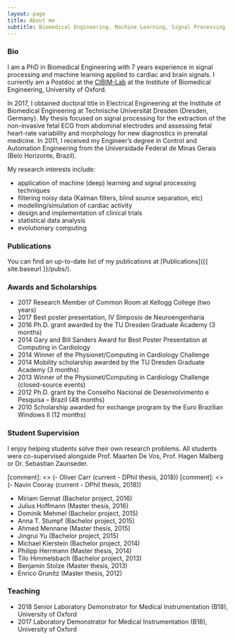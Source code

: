 ```yaml
---
layout: page
title: About me
subtitle: Biomedical Engineering, Machine Learning, Signal Processing
---
```


### Bio

I am a PhD in Biomedical Engineering with 7 years experience in signal processing and machine learning applied to cardiac and brain signals. I currently am a Postdoc at the [CIBIM-Lab](https://cibim.eng.ox.ac.uk/) at the Institute of Biomedical Engineering, University of Oxford. 

In 2017, I obtained doctoral title in Electrical Engineering at the Institute of Biomedical Engineering at Technische Universität Dresden (Dresden, Germany). My thesis focused on signal processing for the extraction of the non-invasive fetal ECG from abdominal electrodes and assessing fetal heart-rate variability and morphology for new diagnostics in prenatal medicine. In 2011, I received my Engineer’s degree in Control and Automation Engineering from the Universidade Federal de Minas Gerais (Belo Horizonte, Brazil). 
 
My research interests include:

- application of machine (deep) learning and signal processing techniques
- filtering noisy data (Kalman filters, blind source separation, etc)
- modelling/simulation of cardiac activity
- design and implementation of clinical trials
- statistical data analysis
- evolutionary computing

### Publications

You can find an up-to-date list of my publications at [Publications]({{ site.baseurl }}/pubs/).

### Awards and Scholarships

- 2017 Research Member of Common Room at Kellogg College (two years)
- 2017 Best poster presentation, IV Simposio de Neuroengenharia
- 2016 Ph.D. grant awarded by the TU Dresden Graduate Academy (3 months)
- 2014 Gary and Bill Sanders Award for Best Poster Presentation at Computing in Cardiology
- 2014 Winner of the Physionet/Computing in Cardiology Challenge
- 2014 Mobility scholarship awarded by the TU Dresden Graduate Academy (3 months)
- 2013 Winner of the Physionet/Computing in Cardiology Challenge (closed-source events)
- 2012 Ph.D. grant by the Conselho Nacional de Desenvolvimento e Pesquisa – Brazil (48 months)
- 2010 Scholarship awarded for exchange program by the Euro Brazilian Windows II (12 months)


### Student Supervision
I enjoy helping students solve their own research problems. All students were co-supervised alongside Prof. Maarten De Vos, Prof. Hagen Malberg or Dr. Sebastian Zaunseder. 

[comment]: <> (- Oliver Carr (current - DPhil thesis, 2018))
[comment]: <> (- Navin Cooray (current - DPhil thesis, 2018))
- Miriam Gennat (Bachelor project, 2016)
- Julius Hoffmann (Master thesis, 2016) 
- Dominik Mehmel (Bachelor project, 2015)
- Anna T. Stumpf (Bachelor project, 2015)
- Ahmed Mennane (Master thesis, 2015)
- Jingrui Yu (Bachelor project, 2015)
- Michael Kierstein (Bachelor project, 2014)
- Philipp Herrmann (Master thesis, 2014)
- Tilo Himmelsbach (Bachelor project, 2013)
- Benjamin Stolze (Master thesis, 2013)
- Enrico Grunitz (Master thesis, 2012)

### Teaching

- 2018 Senior Laboratory Demonstrator for Medical Instrumentation (B18), University of Oxford
- 2017 Laboratory Demonstrator for Medical Instrumentation (B18), University of Oxford
